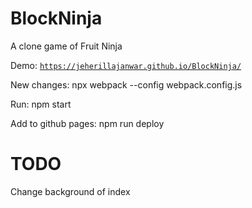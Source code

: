 # BlockNinja
A clone game of Fruit Ninja

Demo: <code><a href="https://jeherillajanwar.github.io/BlockNinja/">https://jeherillajanwar.github.io/BlockNinja/</a></code>

New changes: npx webpack --config webpack.config.js

Run: npm start

Add to github pages: npm run deploy

# TODO

Change background of index
